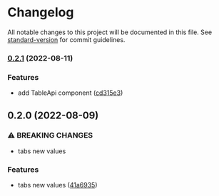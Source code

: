# Changelog

All notable changes to this project will be documented in this file. See [standard-version](https://github.com/conventional-changelog/standard-version) for commit guidelines.

### [0.2.1](https://github.com/elena-anikina/Search-Api/compare/v0.2.0...v0.2.1) (2022-08-11)


### Features

* add TableApi component ([cd315e3](https://github.com/elena-anikina/Search-Api/commit/cd315e33dd18fd95852800700cc86e4fe962df09))

## 0.2.0 (2022-08-09)


### ⚠ BREAKING CHANGES

* tabs new values

### Features

* tabs new values ([41a6935](https://github.com/elena-anikina/Search-Api/commit/41a69355141fd63e04d0dd10fefacbfe5103dbcd))
